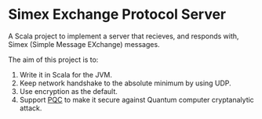 # Simex Exchange Protocol Server

A Scala project to implement a server that recieves, and responds with, Simex (Simple Message EXchange) messages.

The aim of this project is to:

1. Write it in Scala for the JVM. 
2. Keep network handshake to the absolute minimum by using UDP.
3. Use encryption as the default.
4. Support [PQC](https://en.wikipedia.org/wiki/Post-quantum_cryptography) to make it secure against Quantum computer cryptanalytic attack.
